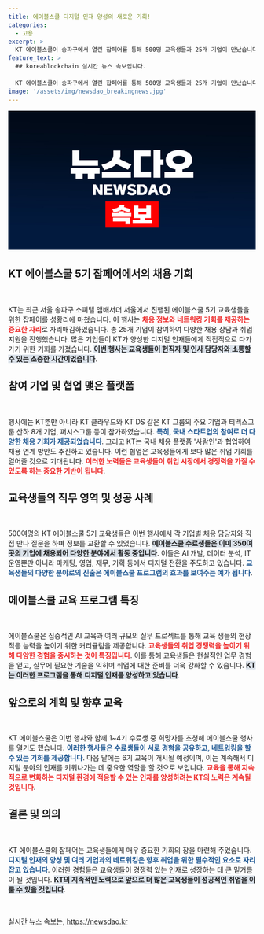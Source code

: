 ```yaml
---
title: 에이블스쿨 디지털 인재 양성의 새로운 기회!
categories:
  - 고용
excerpt: >
  KT 에이블스쿨이 송파구에서 열린 잡페어를 통해 500명 교육생들과 25개 기업이 만났습니다. AI 및 데이터 분석 분야의 인재들, 이번 기회로 취업의 문을 활짝 열어보세요!
feature_text: >
  ## koreablockchain 실시간 뉴스 속보입니다.

  KT 에이블스쿨이 송파구에서 열린 잡페어를 통해 500명 교육생들과 25개 기업이 만났습니다. AI 및 데이터 분석 분야의 인재들, 이번 기회로 취업의 문을 활짝 열어보세요!
image: '/assets/img/newsdao_breakingnews.jpg'
---
```


<p><img src="/assets/img/newsdao_breakingnews.jpg" alt="koreablockchain 속보" /></p>

<h2>KT 에이블스쿨 5기 잡페어에서의 채용 기회</h2>

<p data-ke-size="size16">&nbsp;</p>

<p>KT는 최근 서울 송파구 소피텔 앰배서더 서울에서 진행된 에이블스쿨 5기 교육생들을 위한 잡페어를 성황리에 마쳤습니다. 이 행사는 <b><span style="color: #ee2323;">채용 정보와 네트워킹 기회를 제공하는 중요한 자리</span></b>로 자리매김하였습니다. 총 25개 기업이 참여하여 다양한 채용 상담과 취업 지원을 진행했습니다. 많은 기업들이 KT가 양성한 디지털 인재들에게 직접적으로 다가가기 위한 기회를 가졌습니다. <b><span style="background-color: #21538527;">이번 행사는 교육생들이 현직자 및 인사 담당자와 소통할 수 있는 소중한 시간이었습니다</span></b>.</p>

<h2>참여 기업 및 협업 맺은 플랫폼</h2>

<p data-ke-size="size16">&nbsp;</p>

<p>행사에는 KT뿐만 아니라 KT 클라우드와 KT DS 같은 KT 그룹의 주요 기업과 티맥스그룹 산하 8개 기업, 퍼시스그룹 등이 참가하였습니다. <b><span style="color: #1a5490;">특히, 국내 스타트업의 참여로 더 다양한 채용 기회가 제공되었습니다</span></b>. 그리고 KT는 국내 채용 플랫폼 '사람인'과 협업하여 채용 연계 방안도 추진하고 있습니다. 이런 협업은 교육생들에게 보다 많은 취업 기회를 열어줄 것으로 기대됩니다. <b><span style="color: #ee2323;">이러한 노력들은 교육생들이 취업 시장에서 경쟁력을 가질 수 있도록 하는 중요한 기반이 됩니다</span></b>.</p>

<h2>교육생들의 직무 영역 및 성공 사례</h2>

<p data-ke-size="size16">&nbsp;</p>

<p>500여명의 KT 에이블스쿨 5기 교육생들은 이번 행사에서 각 기업별 채용 담당자와 직접 만나 질문을 하며 정보를 교환할 수 있었습니다. <b><span style="background-color: #21538527;">에이블스쿨 수료생들은 이미 350여 곳의 기업에 채용되어 다양한 분야에서 활동 중입니다</span></b>. 이들은 AI 개발, 데이터 분석, IT 운영뿐만 아니라 마케팅, 영업, 재무, 기획 등에서 디지털 전환을 주도하고 있습니다. <b><span style="color: #1a5490;">교육생들의 다양한 분야로의 진출은 에이블스쿨 프로그램의 효과를 보여주는 예가 됩니다</span></b>.</p>

<h2>에이블스쿨 교육 프로그램 특징</h2>

<p data-ke-size="size16">&nbsp;</p>

<p>에이블스쿨은 집중적인 AI 교육과 여러 규모의 실무 프로젝트를 통해 교육 생들의 현장 적응 능력을 높이기 위한 커리큘럼을 제공합니다. <b><span style="color: #ee2323;">교육생들의 취업 경쟁력을 높이기 위해 다양한 경험을 중시하는 것이 특징입니다</span></b>. 이를 통해 교육생들은 현실적인 업무 경험을 얻고, 실무에 필요한 기술을 익히며 취업에 대한 준비를 더욱 강화할 수 있습니다. <b><span style="background-color: #21538527;">KT는 이러한 프로그램을 통해 디지털 인재를 양성하고 있습니다</span></b>.</p>

<h2>앞으로의 계획 및 향후 교육</h2>

<p data-ke-size="size16">&nbsp;</p>

<p>KT 에이블스쿨은 이번 행사와 함께 1~4기 수료생 중 희망자를 초청해 에이블스쿨 행사를 열기도 했습니다. <b><span style="color: #1a5490;">이러한 행사들은 수료생들이 서로 경험을 공유하고, 네트워킹을 할 수 있는 기회를 제공합니다</span></b>. 다음 달에는 6기 교육이 개시될 예정이며, 이는 계속해서 디지털 분야의 인재를 키워나가는 데 중요한 역할을 할 것으로 보입니다. <b><span style="color: #ee2323;">교육을 통해 지속적으로 변화하는 디지털 환경에 적응할 수 있는 인재를 양성하려는 KT의 노력은 계속될 것입니다</span></b>.</p>

<h2>결론 및 의의</h2>

<p data-ke-size="size16">&nbsp;</p>

<p>KT 에이블스쿨의 잡페어는 교육생들에게 매우 중요한 기회의 장을 마련해 주었습니다. <b><span style="color: #1a5490;">디지털 인재의 양성 및 여러 기업과의 네트워킹은 향후 취업을 위한 필수적인 요소로 자리 잡고 있습니다</span></b>. 이러한 경험들은 교육생들이 경쟁력 있는 인재로 성장하는 데 큰 밑거름이 될 것입니다. <b><span style="background-color: #21538527;">KT의 지속적인 노력으로 앞으로 더 많은 교육생들이 성공적인 취업을 이룰 수 있을 것입니다</span></b>. </p>

<p data-ke-size="size16">&nbsp;</p>
실시간 뉴스 속보는, <a href="https://newsdao.kr" rel="dofollow">https://newsdao.kr</a>


